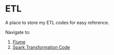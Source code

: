 # ETL

A place to store my ETL codes for easy reference.

Navigate to:
1. [Flume](https://github.com/neurotichl/Big-Data-ETL/tree/master/Jinja_Flume)
2. [Spark Transformation Code](https://github.com/neurotichl/Big-Data-ETL/tree/master/Spark%20Code)
